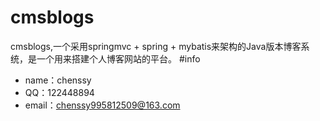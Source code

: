# cmsblogs
cmsblogs,一个采用springmvc + spring + mybatis来架构的Java版本博客系统，是一个用来搭建个人博客网站的平台。
#info
* name：chenssy
* QQ：122448894
* email：chenssy995812509@163.com

